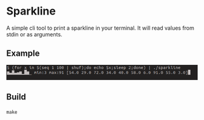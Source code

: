 # Sparkline

A simple cli tool to print a sparkline in your terminal. It will read values from stdin or as arguments.


## Example
![Sparkline](/sparkline.png?raw=true)


## Build
```make```
